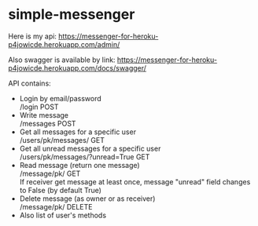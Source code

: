 # simple-messenger


Here is my api: https://messenger-for-heroku-p4jowicde.herokuapp.com/admin/

Also swagger is available by link: https://messenger-for-heroku-p4jowicde.herokuapp.com/docs/swagger/

API contains:
- Login by email/password     
/login POST
- Write message    
/messages POST
- Get all messages for a specific user   
/users/pk/messages/ GET
- Get all unread messages for a specific user    
/users/pk/messages/?unread=True GET
- Read message (return one message)    
/message/pk/ GET     
If receiver get message at least once, message "unread" field changes to False (by default True)
- Delete message (as owner or as receiver)    
/message/pk/ DELETE
- Also list of user's methods